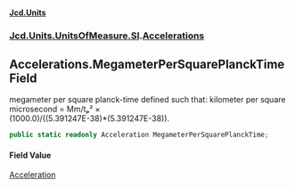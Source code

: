 #### [Jcd.Units](index.md 'index')
### [Jcd.Units.UnitsOfMeasure.SI](Jcd.Units.UnitsOfMeasure.SI.md 'Jcd.Units.UnitsOfMeasure.SI').[Accelerations](Accelerations.md 'Jcd.Units.UnitsOfMeasure.SI.Accelerations')

## Accelerations.MegameterPerSquarePlanckTime Field

megameter per square planck-time defined such that: kilometer per square microsecond = Mm/tₚ² ×  
(1000.0)/((5.391247E-38)*(5.391247E-38)).

```csharp
public static readonly Acceleration MegameterPerSquarePlanckTime;
```

#### Field Value
[Acceleration](Acceleration.md 'Jcd.Units.UnitTypes.Acceleration')
